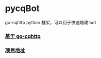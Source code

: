 # pycqBot

go-cqhttp python 框架，可以用于快速塔建 bot

### 	[基于 go-cqhttp](https://github.com/Mrs4s/go-cqhttp)

### [项目地址](https://github.com/FengLiuFeseliud/pycqBot)





